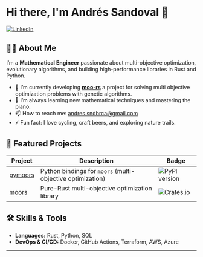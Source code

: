 # Hi there, I'm Andrés Sandoval 👋
<!-- Social links -->
[![LinkedIn](https://img.shields.io/badge/LinkedIn-%230077B5.svg?style=flat-square&logo=linkedin&logoColor=white)](https://www.linkedin.com/in/asandovalabarca/)

## 👨‍💻 About Me

I’m a **Mathematical Engineer** passionate about multi-objective optimization, evolutionary algorithms, and building high-performance libraries in Rust and Python.

- 🔭 I’m currently developing **[moo-rs](https://github.com/andresliszt/moo-rs/)** a project for solving multi objective optimization problems with genetic algorithms.
- 🌱 I’m always learning new mathematical techniques and mastering the piano.
- 📫 How to reach me: [andres.sndbrca@gmail.com](mailto:andres.sndbrca@gmail.com)
- ⚡ Fun fact: I love cycling, craft beers, and exploring nature trails.

## 🚀 Featured Projects

| Project | Description | Badge |
| ------- | ----------- | ----- |
| [pymoors](https://github.com/andresliszt/moo-rs/tree/main/pymoors) | Python bindings for `moors` (multi-objective optimization) | ![PyPI version](https://img.shields.io/pypi/v/pymoors?style=flat-square) |
| [moors](https://github.com/andresliszt/moo-rs/tree/main/moors) | Pure-Rust multi-objective optimization library | ![Crates.io](https://img.shields.io/crates/v/moors?style=flat-square) |


## 🛠️ Skills & Tools

- **Languages:** Rust, Python, SQL
- **DevOps & CI/CD:** Docker, GitHub Actions, Terraform, AWS, Azure

---

<!--
**andresliszt/andresliszt** is a ✨ _special_ ✨ repository because its `README.md` appears on your GitHub profile.
-->

